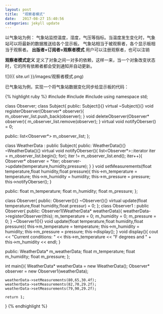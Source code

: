 ```yaml
---
layout: post
title:  "观察者模式"
date:   2017-08-27 15:40:56
categories: jekyll update
---
```

以气象站为例：
气象站监控温度，湿度，气压等指标。当温度发生变化时，气象站可以将最新的数据推送给各个显示板。
气象站相当于被观察者，各个显示板相当于观察者。
**出版者+订阅者=观察者模式**
用户可以注册观察者，也可以注销

__观察者模式定义__ 定义了对象之间一对多的依赖，这样一来，当一个对象改变状态时，它的所有依赖者都会受到通知并自动更新。

![]({{ site.url }}/images/观察者模式.png)

已气象站为例，实现一个将气象站数据变化同步给显示板的代码：

{% highlight ruby %}
#include <iostream>
#include <vector>
#include <list>
using namespace std;

class Observer;
class Subject{
public:
    Subject(){}
    virtual ~Subject(){}
    void registerObserver(Observer* observer){
        m_observer_list.push_back(observer);
    }
    void deleteObserver(Observer* observer){
        m_observer_list.remove(observer);
    }
    virtual void notifyOberser() = 0;

public:
    list<Observer*> m_observer_list;
};

class WeatherData : public Subject{
public:
    WeatherData(){}
    ~WeatherData(){}
    virtual void notifyOberser(){
        list<Observer*>::iterator iter = m_observer_list.begin();
        for(; iter != m_observer_list.end(); iter++){
            Observer* observer = *iter;
            observer->update(temperature,humidity,pressure);
        }
    }
    void setMeasurements(float temperature,float humidity,float pressure){
        this->m_temperature = temperature;
        this->m_humidity = humidity;
        this->m_pressure = pressure;
        this->notifyOberser();
    }

public:
    float m_temperature;
    float m_humidity;
    float m_pressure;
};

class Observer{
public:
    Observer(){}
    ~Observer(){}
    virtual update(float temperature,float humidity,float pressur) = 0;
};
class Observer1 : public Observer{
public:
    Observer1(WeatherData* weatherData){
        weatherData->registerObserver(this);
        m_temperature = 0;
        m_humidity = 0;
        m_pressure = 0;
    }
    ~Observer1(){}
    void update(float temperature,float humidity,float pressure){
        this->m_temperature = temperature;
        this->m_humidity = humidity;
        this->m_pressure = pressure;
        this->display();
    }
    void display(){
        cout << "Current conditions: " << this->m_temperature
             << "F degrees and " + this->m_humidity << endl;
    }

public:
    WeatherData* m_weatherData;
    float m_temperature;
    float m_humidity;
    float m_pressure;
};

int main(){
    WeatherData* weatherData = new WeatherData();
    Observer* observer = new Observer1(weatherData);

    weatherData->setMeasurements(80,65,30.4f);
    weatherData->setMeasurements(82,70,29.2f);
    weatherData->setMeasurements(79,90,29.2f);

    return 1;
}
{% endhighlight %}